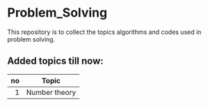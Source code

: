# Problem_Solving
This repository is to collect the topics algorithms and codes used in problem solving.
## Added topics till now:
|no|   Topic      |
|--:|-------------|
| 1 |Number theory|

